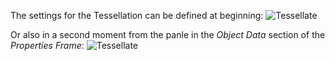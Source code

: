 The settings for the Tessellation can be defined at beginning:
![Tessellate](http://www.alessandrozomparelli.com/tissue/Tessellate%20-%20basic%20command.png)

Or also in a second moment from the panle in the _Object Data_ section of the _Properties Frame_:
![Tessellate](http://www.alessandrozomparelli.com/tissue/Tessellate%20-%20settings%20panel.png)